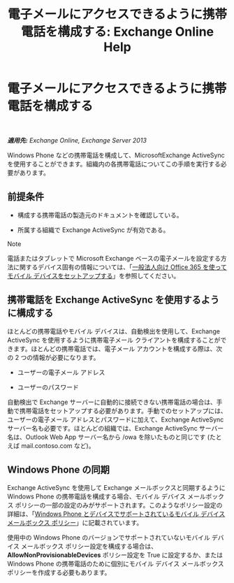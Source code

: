 ﻿---
title: '電子メールにアクセスできるように携帯電話を構成する: Exchange Online Help'
TOCTitle: 電子メールにアクセスできるように携帯電話を構成する
ms:assetid: 8d6e2cea-265a-43d9-a074-076f35658436
ms:mtpsurl: https://technet.microsoft.com/ja-jp/library/Bb123704(v=EXCHG.150)
ms:contentKeyID: 52057471
ms.date: 05/22/2018
mtps_version: v=EXCHG.150
ms.translationtype: HT
---

# 電子メールにアクセスできるように携帯電話を構成する

 

_**適用先:** Exchange Online, Exchange Server 2013_

Windows Phone などの携帯電話を構成して、MicrosoftExchange ActiveSync を使用することができます。組織内の各携帯電話についてこの手順を実行する必要があります。

## 前提条件

  - 構成する携帯電話の製造元のドキュメントを確認している。

  - 所属する組織で Exchange ActiveSync が有効である。


> [!NOTE]
> 電話またはタブレットで Microsoft Exchange ベースの電子メールを設定する方法に関するデバイス固有の情報については、「<A href="https://support.office.com/ja-jp/article/set-up-a-mobile-device-using-office-365-for-business-7dabb6cb-0046-40b6-81fe-767e0b1f014f">一般法人向け Office 365 を使ってモバイル デバイスをセットアップする</A>」を参照してください。



## 携帯電話を Exchange ActiveSync を使用するように構成する

ほとんどの携帯電話やモバイル デバイスは、自動検出を使用して、Exchange ActiveSync を使用するように携帯電子メール クライアントを構成することができます。ほとんどの携帯電話では、電子メール アカウントを構成する際は、次の 2 つの情報が必要になります。

  - ユーザーの電子メール アドレス

  - ユーザーのパスワード

自動検出で Exchange サーバーに自動的に接続できない携帯電話の場合は、手動で携帯電話をセットアップする必要があります。手動でのセットアップには、ユーザーの電子メール アドレスとパスワードに加えて、Exchange ActiveSync サーバー名も必要です。ほとんどの組織では、Exchange ActiveSync サーバー名は、Outlook Web App サーバー名から /owa を除いたものと同じです (たとえば mail.contoso.com など)。

## Windows Phone の同期

Exchange ActiveSync を使用して Exchange メールボックスと同期するように Windows Phone の携帯電話を構成する場合、モバイル デバイス メールボックス ポリシーの一部の設定のみがサポートされます。このようなポリシー設定の詳細は、「[Windows Phone とデバイスでサポートされているモバイル デバイス メールボックス ポリシー](supported-mobile-device-mailbox-policies-for-windows-phones-and-devices-exchange-2013-help.md)」に記載されています。

使用中の Windows Phone のバージョンでサポートされていないモバイル デバイス メールボックス ポリシー設定を構成する場合は、**AllowNonProvisionableDevices** ポリシー設定を True に設定するか、または Windows Phone の携帯電話のために個別にモバイル デバイス メールボックス ポリシーを作成する必要もあります。

